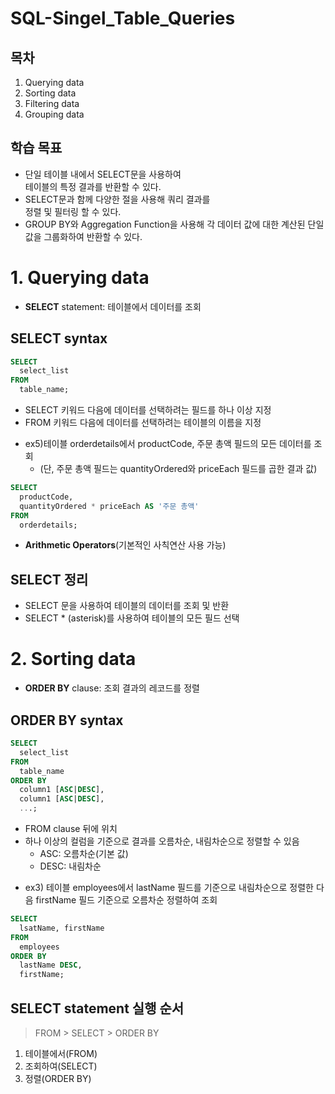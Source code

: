 # SQL-Singel_Table_Queries

## 목차
1. Querying data
2. Sorting data
3. Filtering data
4. Grouping data

## 학습 목표
* 단일 테이블 내에서 SELECT문을 사용하여  \
테이블의 특정 결과를 반환할 수 있다.
* SELECT문과 함께 다양한 절을 사용해 쿼리 결과를  \
정렬 및 필터링 할 수 있다.
* GROUP BY와 Aggregation Function을 사용해 각 데이터 값에 대한 계산된 단일 값을 그룹화하여 반환할 수 있다.

# 1. Querying data
* **SELECT** statement: 테이블에서 데이터를 조회

## SELECT syntax
```sql
SELECT
  select_list
FROM
  table_name;
```
* SELECT 키워드 다음에 데이터를 선택하려는 필드를 하나 이상 지정
* FROM 키워드 다음에 데이터를 선택하려는 테이블의 이름을 지정

- ex5)테이블 orderdetails에서 productCode, 주문 총액 필드의 모든 데이터를 조회
  * (단, 주문 총액 필드는 quantityOrdered와 priceEach 필드를 곱한 결과 값)
```sql
SELECT
  productCode,
  quantityOrdered * priceEach AS '주문 총액'
FROM
  orderdetails;
```
  * **Arithmetic Operators**(기본적인 사칙연산 사용 가능)
  
## SELECT 정리
* SELECT 문을 사용하여 테이블의 데이터를 조회 및 반환
* SELECT * (asterisk)를 사용하여 테이블의 모든 필드 선택

# 2. Sorting data
* **ORDER BY** clause: 조회 결과의 레코드를 정렬

## ORDER BY syntax
```sql
SELECT
  select_list
FROM
  table_name
ORDER BY
  column1 [ASC|DESC],
  column1 [ASC|DESC],
  ...;
```
* FROM clause 뒤에 위치
* 하나 이상의 컬럼을 기준으로 결과를 오름차순, 내림차순으로 정렬할 수 있음
  * ASC: 오름차순(기본 값)
  * DESC: 내림차순
- ex3) 테이블 employees에서 lastName 필드를 기준으로 내림차순으로 정렬한 다음 firstName 필드 기준으로 오름차순 정렬하여 조회
```sql
SELECT
  lsatName, firstName
FROM
  employees
ORDER BY
  lastName DESC,
  firstName;
```

## SELECT statement 실행 순서<br>
> FROM > SELECT > ORDER BY<br>
1. 테이블에서(FROM)
2. 조회하여(SELECT)
3. 정렬(ORDER BY)